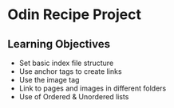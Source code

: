 <h1>Odin Recipe Project</h1>
<h2>Learning Objectives</h2>
<ul>
<li>Set basic index file structure</li>
<li>Use anchor tags to create links</li>
<li>Use the image tag</li>
<li>Link to pages and images in different folders</li>
<li>Use of Ordered & Unordered lists</li>
</ul>
